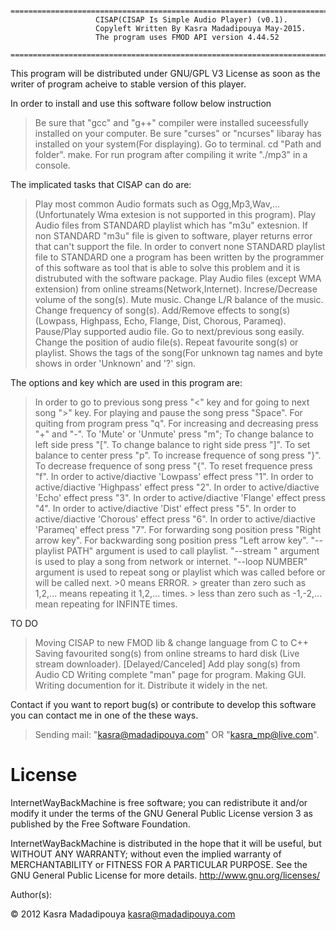 
				========================================================================
					   CISAP(CISAP Is Simple Audio Player) (v0.1).
					   Copyleft Written By Kasra Madadipouya May-2015.
					   The program uses FMOD API version 4.44.52
				========================================================================

This program will be distributed under GNU/GPL V3 License as soon as the writer of program acheive to stable version of this player.


In order to install and use this software follow below instruction
> Be sure that "gcc" and "g++" compiler were installed suceessfully installed on your computer.
> Be sure "curses" or "ncurses" libaray has installed on your system(For displaying).
> Go to terminal.
> cd "Path and folder".
> make.
For run program after compiling it write "./mp3" in a console.

The implicated tasks  that CISAP can do are:
> Play most common Audio formats such as Ogg,Mp3,Wav,...(Unfortunately Wma <Microsoft Windows Meda Audio> extesion is not supported in this program).
> Play Audio files from STANDARD playlist which has "m3u" extesnion.
> If non STANDARD "m3u" file is given to software, player returns error that can't support the file. In order to convert none STANDARD playlist file to STANDARD one a program has been written by the programmer of this software as tool that is able to solve this problem and it is distrubuted with the software package.
> Play Audio files (except WMA extension) from online streams(Network,Internet).
> Increse/Decrease volume of the song(s).
> Mute music.
> Change L/R balance of the music.
> Change frequency of song(s).
> Add/Remove effects to song(s)(Lowpass, Highpass, Echo, Flange, Dist, Chorous, Parameq).
> Pause/Play supported audio file.
> Go to next/previous song easily.
> Change the position of audio file(s).
> Repeat favourite song(s) or playlist.
> Shows the tags of the song(For unknown tag names and byte shows in order 'Unknown' and '?' sign.

The options and key which are used in this program are:
> In order to go to previous song press "<" key and for going to next song ">" key.
> For playing and pause the song press "Space".
> For quiting from program press "q".
> For increasing and decreasing press "+" and "-".
> To 'Mute' or 'Unmute' press "m";
> To change balance to left side press "[".
> To change balance to right side press "]".
> To set balance to center press "p".
> To increase frequence of song press "}".
> To decrease frequence of song press "{".
> To reset frequence press "f".
> In order to active/diactive 'Lowpass' effect press "1".
> In order to active/diactive 'Highpass' effect press "2".
> In order to active/diactive 'Echo' effect press "3".
> In order to active/diactive 'Flange' effect press "4".
> In order to active/diactive 'Dist' effect press "5".
> In order to active/diactive 'Chorous' effect press "6".
> In order to active/diactive 'Parameq' effect press "7".
> For forwarding song position press "Right arrow key".
> For backwarding song position press "Left arrow key".
> "--playlist PATH" argument is used to call playlist.
> "--stream <url>" argument is used to play a song from network or internet.
> "--loop NUMBER" argument is used to repeat song or playlist which was called before or will be called next.
	>0 means ERROR.
	> greater than zero such as 1,2,... means repeating it 1,2,... times.
	> less than zero such as -1,-2,... mean repeating for INFINTE times.


TO DO
> Moving CISAP to new FMOD lib & change language from C to C++
> Saving favourited song(s) from online streams to hard disk (Live stream downloader). [Delayed/Canceled]
> Add play song(s) from Audio CD
> Writing complete "man" page for program.
> Making GUI.
> Writing documention for it.
> Distribute it widely in the net.

Contact
if you want to report bug(s) or contribute to develop this software you can contact me in one of the these ways.
> Sending mail: "kasra@madadipouya.com" OR "kasra_mp@live.com".

License
=======
InternetWayBackMachine is free software; you can redistribute it and/or modify
it under the terms of the GNU General Public License version 3
as published by the Free Software Foundation.

InternetWayBackMachine is distributed in the hope that it will be useful,
but WITHOUT ANY WARRANTY; without even the implied warranty of
MERCHANTABILITY or FITNESS FOR A PARTICULAR PURPOSE.  See the
GNU General Public License for more details.  <http://www.gnu.org/licenses/>

Author(s):

© 2012 Kasra Madadipouya <kasra@madadipouya.com>